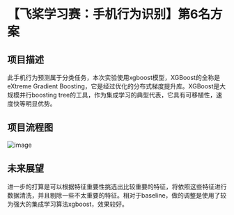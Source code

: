 # 【飞桨学习赛：手机行为识别】第6名方案
## 项目描述
此手机行为预测属于分类任务，本次实验使用xgboost模型，XGBoost的全称是eXtreme Gradient Boosting，它是经过优化的分布式梯度提升库。XGBoost是大规模并行boosting tree的工具，作为集成学习的典型代表，它具有可移植性，速度快等明显优势。

## 项目流程图
![image](https://github.com/oxygen1010/paddlepaddle/blob/main/%E6%B5%81%E7%A8%8B%E5%9B%BE.png)

## 未来展望
进一步的打算是可以根据特征重要性挑选出比较重要的特征，将依照这些特征进行数据清洗，并且剔除一些不太重要的特征。相对于baseline，做的调整是使用了较为强大的集成学习算法xgboost，效果较好。
